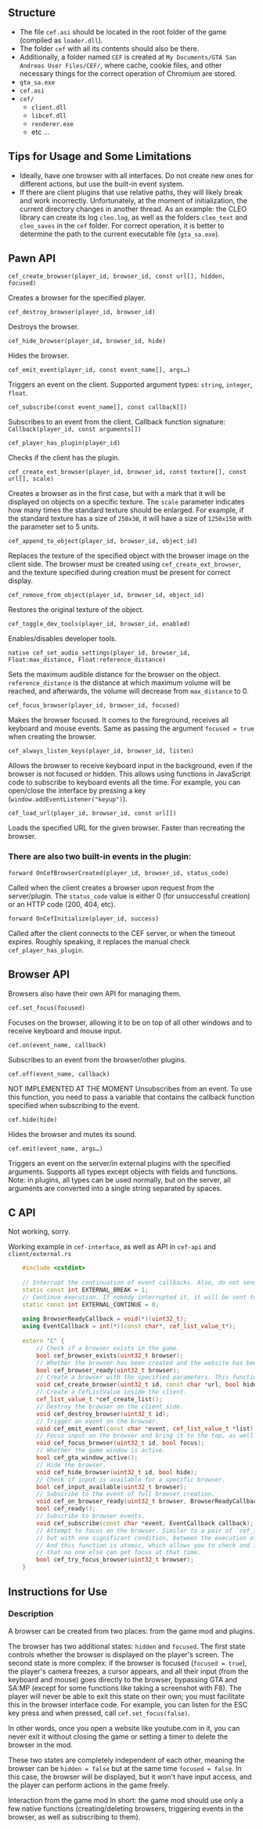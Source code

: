 ## Structure
- The file `cef.asi` should be located in the root folder of the game (compiled as `loader.dll`).
- The folder `cef` with all its contents should also be there.
- Additionally, a folder named `CEF` is created at `My Documents/GTA San Andreas User Files/CEF/`, where cache, cookie files, and other necessary things for the correct operation of Chromium are stored.
- `gta_sa.exe`
- `cef.asi`
- `cef/`
    - `client.dll`
    - `libcef.dll`
    - `renderer.exe`
    - etc …

## Tips for Usage and Some Limitations
- Ideally, have one browser with all interfaces. Do not create new ones for different actions, but use the built-in event system.
- If there are client plugins that use relative paths, they will likely break and work incorrectly. Unfortunately, at the moment of initialization, the current directory changes in another thread. As an example: the CLEO library can create its log `cleo.log`, as well as the folders `cleo_text` and `cleo_saves` in the `cef` folder. For correct operation, it is better to determine the path to the current executable file (`gta_sa.exe`).

## Pawn API

`cef_create_browser(player_id, browser_id, const url[], hidden, focused)`

Creates a browser for the specified player.

`cef_destroy_browser(player_id, browser_id)`

Destroys the browser.

`cef_hide_browser(player_id, browser_id, hide)`

Hides the browser.

`cef_emit_event(player_id, const event_name[], args…)`

Triggers an event on the client. Supported argument types: `string`, `integer`, `float`.

`cef_subscribe(const event_name[], const callback[])`

Subscribes to an event from the client. Callback function signature: `Callback(player_id, const arguments[])`

`cef_player_has_plugin(player_id)`

Checks if the client has the plugin.

`cef_create_ext_browser(player_id, browser_id, const texture[], const url[], scale)`

Creates a browser as in the first case, but with a mark that it will be displayed on objects on a specific texture. The `scale` parameter indicates how many times the standard texture should be enlarged. For example, if the standard texture has a size of `250x30`, it will have a size of `1250x150` with the parameter set to 5 units.

`cef_append_to_object(player_id, browser_id, object_id)`

Replaces the texture of the specified object with the browser image on the client side. The browser must be created using `cef_create_ext_browser`, and the texture specified during creation must be present for correct display.

`cef_remove_from_object(player_id, browser_id, object_id)`

Restores the original texture of the object.

`cef_toggle_dev_tools(player_id, browser_id, enabled)`

Enables/disables developer tools.

`native cef_set_audio_settings(player_id, browser_id, Float:max_distance, Float:reference_distance)`

Sets the maximum audible distance for the browser on the object. `reference_distance` is the distance at which maximum volume will be reached, and afterwards, the volume will decrease from `max_distance` to 0.

`cef_focus_browser(player_id, browser_id, focused)`

Makes the browser focused. It comes to the foreground, receives all keyboard and mouse events. Same as passing the argument `focused = true` when creating the browser.

`cef_always_listen_keys(player_id, browser_id, listen)`

Allows the browser to receive keyboard input in the background, even if the browser is not focused or hidden. This allows using functions in JavaScript code to subscribe to keyboard events all the time. For example, you can open/close the interface by pressing a key (`window.addEventListener("keyup")`).

`cef_load_url(player_id, browser_id, const url[])`

Loads the specified URL for the given browser. Faster than recreating the browser.

### There are also two built-in events in the plugin:

`forward OnCefBrowserCreated(player_id, browser_id, status_code)`

Called when the client creates a browser upon request from the server/plugin. The `status_code` value is either 0 (for unsuccessful creation) or an HTTP code (200, 404, etc).

`forward OnCefInitialize(player_id, success)`

Called after the client connects to the CEF server, or when the timeout expires. Roughly speaking, it replaces the manual check `cef_player_has_plugin`.

## Browser API

Browsers also have their own API for managing them.

`cef.set_focus(focused)`

Focuses on the browser, allowing it to be on top of all other windows and to receive keyboard and mouse input.

`cef.on(event_name, callback)`

Subscribes to an event from the browser/other plugins.

`cef.off(event_name, callback)`

NOT IMPLEMENTED AT THE MOMENT
Unsubscribes from an event. To use this function, you need to pass a variable that contains the callback function specified when subscribing to the event.

`cef.hide(hide)`

Hides the browser and mutes its sound.

`cef.emit(event_name, args…)`

Triggers an event on the server/in external plugins with the specified arguments. Supports all types except objects with fields and functions. Note: in plugins, all types can be used normally, but on the server, all arguments are converted into a single string separated by spaces.

## C API

Not working, sorry.

Working example in `cef-interface`, as well as API in `cef-api` and `client/external.rs`

```C++
    #include <cstdint>
    
    // Interrupt the continuation of event callbacks. Also, do not send it to the server.
    static const int EXTERNAL_BREAK = 1;
    // Continue execution. If nobody interrupted it, it will be sent to the server.
    static const int EXTERNAL_CONTINUE = 0;
    
    using BrowserReadyCallback = void(*)(uint32_t);
    using EventCallback = int(*)(const char*, cef_list_value_t*);
    
    extern "C" {
        // Check if a browser exists in the game.
        bool cef_browser_exists(uint32_t browser);
        // Whether the browser has been created and the website has been loaded.
        bool cef_browser_ready(uint32_t browser);
        // Create a browser with the specified parameters. This function is asynchronous, the browser is not created immediately.
        void cef_create_browser(uint32_t id, const char *url, bool hidden, bool focused);
        // Create a CefListValue inside the client.
        cef_list_value_t *cef_create_list();
        // Destroy the browser on the client side.
        void cef_destroy_browser(uint32_t id);
        // Trigger an event on the browser.
        void cef_emit_event(const char *event, cef_list_value_t *list);
        // Focus input on the browser and bring it to the top, as well as receive input from the keyboard and mouse.
        void cef_focus_browser(uint32_t id, bool focus);
        // Whether the game window is active.
        bool cef_gta_window_active();
        // Hide the browser.
        void cef_hide_browser(uint32_t id, bool hide);
        // Check if input is available for a specific browser.
        bool cef_input_available(uint32_t browser);
        // Subscribe to the event of full browser creation.
        void cef_on_browser_ready(uint32_t browser, BrowserReadyCallback callback);
        bool cef_ready();
        // Subscribe to browser events.
        void cef_subscribe(const char *event, EventCallback callback);
        // Attempt to focus on the browser. Similar to a pair of `cef_input_available` + `cef_focus_browser`,
        // but with one significant condition, between the execution of these two functions someone else may take focus.
        // And this function is atomic, which allows you to check and immediately focus, ensuring
        // that no one else can get focus at that time.
        bool cef_try_focus_browser(uint32_t browser);
    }
```


## Instructions for Use

### Description
A browser can be created from two places: from the game mod and plugins.

The browser has two additional states: `hidden` and `focused`. The first state controls whether the browser is displayed on the player's screen. The second state is more complex: if the browser is focused (`focused = true`), the player's camera freezes, a cursor appears, and all their input (from the keyboard and mouse) goes directly to the browser, bypassing GTA and SA:MP (except for some functions like taking a screenshot with F8). The player will never be able to exit this state on their own; you must facilitate this in the browser interface code. For example, you can listen for the ESC key press and when pressed, call `cef.set_focus(false)`.

In other words, once you open a website like youtube.com in it, you can never exit it without closing the game or setting a timer to delete the browser in the mod.

These two states are completely independent of each other, meaning the browser can be `hidden = false` but at the same time `focused = false`. In this case, the browser will be displayed, but it won't have input access, and the player can perform actions in the game freely.

Interaction from the game mod
In short: the game mod should use only a few native functions (creating/deleting browsers, triggering events in the browser, as well as subscribing to them).
